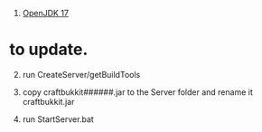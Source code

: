 
1. [OpenJDK 17](https://adoptium.net/en-GB/temurin/releases/?version=17)

# to update.
2. run CreateServer/getBuildTools

3. copy craftbukkit######.jar to the Server folder and rename it craftbukkit.jar

4. run StartServer.bat
